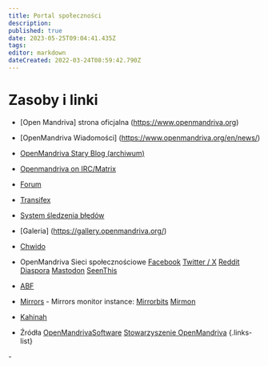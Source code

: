 ```yaml
---
title: Portal społeczności
description: 
published: true
date: 2023-05-25T09:04:41.435Z
tags: 
editor: markdown
dateCreated: 2022-03-24T08:59:42.790Z
---
```


# Zasoby i linki

- [Open Mandriva] strona oficjalna (https://www.openmandriva.org)
- [OpenMandriva Wiadomości] (https://www.openmandriva.org/en/news/)
- [OpenMandriva Stary  Blog (archiwum)](https://arc.openmandriva.org/blog/)
- [Openmandriva on IRC/Matrix](/chat/grupowy)
- [Forum](https://forum.openmandriva.org/)
- [Transifex](https://www.transifex.com/openmandriva/public/)
- [System śledzenia błędów](https://github.com/OpenMandrivaAssociation/distribution/issues)
- [Galeria] (https://gallery.openmandriva.org/)
- [Chwido](https://chwido.openmandriva.org/meetings/%23openmandriva-cooker/)
- OpenMandriva Sieci społecznościowe
 [Facebook](https://www.facebook.com/OpenMandriva)
 [Twitter / X](https://twitter.com/OpenMandrivaOrg)
 [Reddit](https://www.reddit.com/r/OpenMandriva/)
 [Diaspora](https://joindiaspora.com/u/openmandriva)
 [Mastodon](https://hostux.social/@OpenMandriva)
 [SeenThis](https://seenthis.net/people/openmandriva)

- [ABF](https://abf.openmandriva.org/)
- [Mirrors](http://mirror.openmandriva.org/README.txt?mirrorlist) - Mirrors monitor instance: [Mirrorbits](https://mirror.openmandriva.org/?mirrorstats) [Mirmon](https://mirmon.openmandriva.org/)
- [Kahinah](https://kahinah.rxu.tech/)

- Źródła
 [OpenMandrivaSoftware](https://github.com/OpenMandrivaSoftware/)
 [Stowarzyszenie OpenMandriva](https://github.com/OpenMandrivaAssociation/)
{.links-list}

\- 